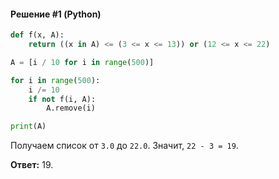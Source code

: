 #### Решение #1 (Python)
```python
def f(x, A):
	return ((x in A) <= (3 <= x <= 13)) or (12 <= x <= 22)

A = [i / 10 for i in range(500)]

for i in range(500):
	i /= 10
	if not f(i, A):
		A.remove(i)

print(A)
```

Получаем список от ``3.0`` до ``22.0``. Значит, ``22 - 3 = 19``.

**Ответ:** 19.
